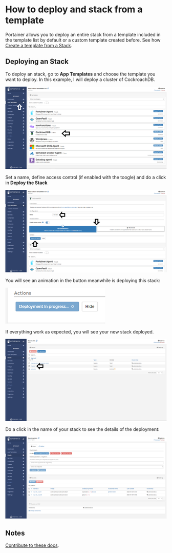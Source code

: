# How to deploy and stack from a template

Portainer allows you to deploy an entire stack from a template included in the template list by default or a custom template created before. See how [Create a template from a Stack](/v2.0/stacks/template.md).

## Deploying an Stack

To deploy an stack, go to <b>App Templates</b> and choose the template you want to deploy. In this example, I will deploy a cluster of CockroachDB.

![templates](assets/stack-1.png)

Set a name, define access control (if enabled with the toogle) and do a click in <b>Deploy the Stack</b>

![templates](assets/stack-2.png)

You will see an animation in the button meanwhile is deploying this stack:

![templates](assets/stack-3.png)

If everything work as expected, you will see your new stack deployed. 

![templates](assets/stack-4.png)

Do a click in the name of your stack to see the details of the deployment:

![templates](assets/stack-5.png)

## Notes

[Contribute to these docs](https://github.com/portainer/portainer-docs/blob/master/contributing.md).
